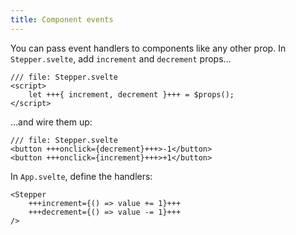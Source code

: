 ```yaml
---
title: Component events
---
```


You can pass event handlers to components like any other prop. In `Stepper.svelte`, add `increment` and `decrement` props...

```svelte
/// file: Stepper.svelte
<script>
	let +++{ increment, decrement }+++ = $props();
</script>
```

...and wire them up:

```svelte
/// file: Stepper.svelte
<button +++onclick={decrement}+++>-1</button>
<button +++onclick={increment}+++>+1</button>
```

In `App.svelte`, define the handlers:

```svelte
<Stepper
	+++increment={() => value += 1}+++
	+++decrement={() => value -= 1}+++
/>
```
